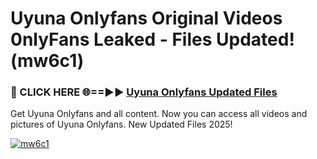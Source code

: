 # Uyuna Onlyfans Original Videos 0nlyFans Leaked - Files Updated! (mw6c1)

<h3>🔴 CLICK HERE 🌐==►► <a href="https://tinyurl.com/4seja8ks" rel="nofollow">Uyuna Onlyfans Updated Files</a></h3>

Get Uyuna Onlyfans and all content. Now you can access all videos and pictures of Uyuna Onlyfans. New Updated Files 2025!

[![mw6c1](https://i.imgur.com/EWjZXRe.gif)](https://tinyurl.com/4seja8ks)
